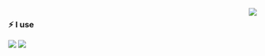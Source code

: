 <img src="https://github-readme-stats.vercel.app/api?username=iocdacc" align="right" />

### ⚡ I use

<img src="https://img.shields.io/badge/React-%20-white?style=social&logo=react"/>
<img src="https://img.shields.io/badge/vue-%20-white?style=social&logo=vue.js&logoColor=green"/>
